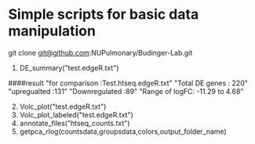 # Simple scripts for basic data manipulation


git clone git@github.com:NUPulmonary/Budinger-Lab.git

1. DE_summary("test.edgeR.txt")

####result
"for comparison :Test.htseq.edgeR.txt"
"Total DE genes : 220"
"upregualted :131"
"Downregulated :89"
"Range of logFC: -11.29 to 4.68"

2. Volc_plot("test.edgeR.txt")
3. Volc_plot_labeled("test.edgeR.txt")
4. annotate_files("htseq_counts.txt") 
5. getpca_rlog(countsdata,groupsdata,colors,output_folder_name)



